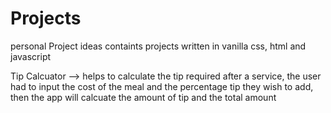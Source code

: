 # Projects
personal Project ideas
containts projects written in vanilla css, html and javascript

Tip Calcuator --> helps to calculate the tip required after a service, 
the user had to input the cost of the meal and the percentage tip they wish to add, then the app will calcuate the amount of tip and the total amount

